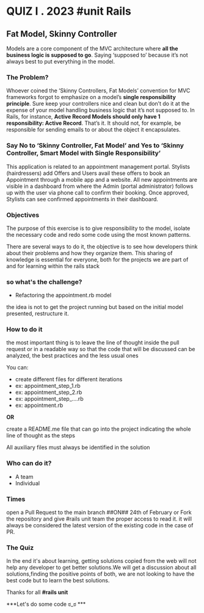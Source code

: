 # QUIZ I . 2023 #unit Rails #
## Fat Model, Skinny Controller ##

Models are a core component of the MVC architecture where **all the business logic is supposed to go**. Saying ‘supposed to’ because it’s not always best to put everything in the model.

### The Problem? ###

Whoever coined the ‘Skinny Controllers, Fat Models’ convention for MVC frameworks forgot to emphasize on a model’s **single responsibility principle**. Sure keep your controllers nice and clean but don’t do it at the expense of your model handling business logic that it’s not supposed to. In Rails, for instance, **Active Record Models should only have 1 responsibility: Active Record**. That’s it. It should not, for example, be responsible for sending emails to or about the object it encapsulates.

### Say No to ‘Skinny Controller, Fat Model’ and Yes to ‘Skinny Controller, Smart Model with Single Responsibility’ ###

This application is related to an appointment management portal. Stylists (hairdressers) add Offers and Users avail these offers to book an Appointment through a mobile app and a website. All new appointments are visible in a dashboard from where the Admin (portal administrator) follows up with the user via phone call to confirm their booking. Once approved, Stylists can see confirmed appointments in their dashboard.

### Objectives ###

The purpose of this exercise is to give responsibility to the model, isolate the necessary code and redo some code using the most known patterns.

There are several ways to do it, the objective is to see how developers think about their problems and how they organize them. This sharing of knowledge is essential for everyone, both for the projects we are part of and for learning within the rails stack

### so what's the challenge? ###

* Refactoring the appointment.rb model

the idea is not to get the project running but based on the initial model presented, restructure it.

### How to do it ###

the most important thing is to leave the line of thought inside the pull request or in a readable way so that the code that will be discussed can be analyzed, the best practices and the less usual ones

You can:

* create different files for different iterations
* ex: appointment_step_1.rb
* ex: appointment_step_2.rb 
* ex: appointment_step_....rb 
* ex: appointment.rb 

**OR** 

create a README.me file that can go into the project indicating the whole line of thought as the steps

All auxiliary files must always be identified in the solution

### Who can do it? ###

* A team 
* Individual

### Times ###

open a Pull Request to the main branch ##ON## 24th of February or Fork the repository and give #rails unit team the proper access to read it. it will always be considered the latest version of the existing code in the case of PR.

### The Quiz ###

In the end it's about learning, getting solutions copied from the web will not help any developer to get better solutions.We will get a discussion about all solutions,finding the positive points of both, we are not looking to have the best code but to learn the best solutions.

Thanks for all
**#rails unit**

***Let's do some code ಠ_ಠ ***
